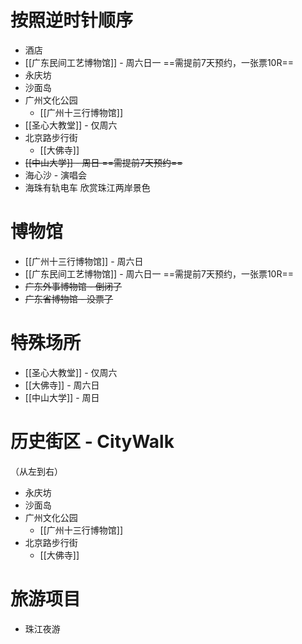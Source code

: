 # 按照逆时针顺序

- 酒店
- [[广东民间工艺博物馆]] - 周六日一 ==需提前7天预约，一张票10R==
- 永庆坊
- 沙面岛
- 广州文化公园
	- [[广州十三行博物馆]]
- [[圣心大教堂]] - 仅周六
- 北京路步行街
	- [[大佛寺]]
- ~~[[中山大学]] - 周日 ==需提前7天预约==~~
- 海心沙 - 演唱会
- 海珠有轨电车 欣赏珠江两岸景色
# 博物馆
- [[广州十三行博物馆]] - 周六日
- [[广东民间工艺博物馆]] - 周六日一 ==需提前7天预约，一张票10R==
- ~~广东外事博物馆 - 倒闭了~~
- ~~广东省博物馆 - 没票了~~
# 特殊场所
- [[圣心大教堂]] - 仅周六
- [[大佛寺]] - 周六日
- [[中山大学]] - 周日

# 历史街区 - CityWalk
（从左到右）

- 永庆坊
- 沙面岛
- 广州文化公园
	- [[广州十三行博物馆]]
- 北京路步行街
	- [[大佛寺]]

# 旅游项目
- 珠江夜游